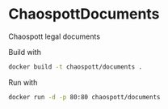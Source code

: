 # ChaospottDocuments

Chaospott legal documents

Build with
```bash
docker build -t chaospott/documents .
```

Run with
```bash
docker run -d -p 80:80 chaospott/documents
```
